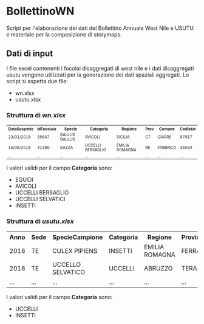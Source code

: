 # BollettinoWN
Script per l'elaborazione dei dati del Bollettino Annuale West Nile e USUTU e materiale per la composizione di storymaps.

## Dati di input
I file excel contenenti i focolai disaggregati di west nile e i dati disaggregati usutu vengono utilizzati per la generazione dei dati spaziali aggregati. Lo script si aspetta due file:
  * wn.xlsx
  * usutu.xlsx

### Struttura di *wn.xlsx*
<table style="font-size:10px">
  <tr>
    <th>DataSospetto</th>
    <th>idFocolaio</th>
    <th>Specie</th>
    <th>Categoria</th>
    <th>Regione</th>
    <th>Prov</th>
    <th>Comune</th>
    <th>CodIstat</th>
  </tr>
  <tr>
    <td>23/01/2018</td>
    <td>39847</td>
    <td>GALLUS GALLUS</td>
    <td>AVICOLI</td>
    <td>SICILIA</td>
    <td>CT</td>
    <td>GIARRE</td>
    <td>87017</td>
  </tr>
  <tr>
    <td>15/06/2018</td>
    <td>41390</td>
    <td>GAZZA</td>
    <td>UCCELLI BERSAGLIO</td>
    <td>EMILIA ROMAGNA</td>
    <td>RE</td>
    <td>FABBRICO</td>
    <td>35034</td>
  </tr>
  <tr>
    <td>...</td>
    <td>...</td>
    <td>...</td>
    <td>...</td>
    <td>...</td>
    <td>...</td>
    <td>...</td>
    <td>...</td>
  </tr>
</table>

I valori validi per il campo **Categoria** sono:
  * EQUIDI
  * AVICOLI
  * UCCELLI BERSAGLIO
  * UCCELLI SELVATICI
  * INSETTI
  
### Struttura di *usutu.xlsx*
<table>
  <tr>
    <th>Anno</th>
    <th>Sede</th>
    <th>SpecieCampione</th>
    <th>Categoria</th>
    <th>Regione</th>
    <th>Provincia</th>
    <th>SiglaProvincia</th>
    <th>Comune</th>
    <th>CodIstat</th>
  </tr>
  <tr>
    <td>2018</td>
    <td>TE</td>
    <td>CULEX PIPIENS</td>
    <td>INSETTI</td>
    <td>EMILIA ROMAGNA</td>
    <td>FERRARA</td>
    <td>FE</td>
    <td>FERRARA</td>
    <td>38008</td>
  </tr>
  <tr>
    <td>2018</td>
    <td>TE</td>
    <td>UCCELLO SELVATICO</td>
    <td>UCCELLI</td>
    <td>ABRUZZO</td>
    <td>TERAMO</td>
    <td>TE</td>
    <td>TERAMO</td>
    <td>67041</td>
  </tr>
  <tr>
    <td>...</td>
    <td>...</td>
    <td>...</td>
    <td>...</td>
    <td>...</td>
    <td>...</td>
    <td>...</td>
    <td>...</td>
    <td>...</td>
  </tr>
</table>

I valori validi per il campo **Categoria** sono:
  * UCCELLI
  * INSETTI
